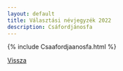 ```yaml
---
layout: default
title: Választási névjegyzék 2022
description: Csáfordjánosfa
---
```


{% include Csaafordjaanosfa.html %}

[Vissza](./)